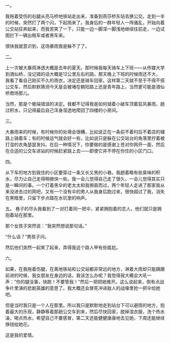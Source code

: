 一。

我拖着受伤的右腿从亮马桥地铁站走出来，准备到燕莎桥东站去换公交。走到一半的时候，突然打了两个闪，下起雨来了。我身后的一群年轻人一阵骚乱，开始向着公交站狂奔起来，而我苦笑了一下，只能一边一脚深一脚浅地继续往前走，一边试图拦下一辆出租车或者黑车来。

很快我就意识到，这场暴雨我是躲不了了。

二。

上一次被大暴雨淋透大概是去年的夏天。那时候我每天骑车上下班——从传媒大学到酒仙桥，没记错的话大概是12公里左右的路。那天晚上下班的时候雨还不大，我看了看自己刚买不久的雨衣，决定还是骑车回家。这样第二天就不至于不得不搭公交车，然后默默猜测今天是会被堵在朝阳路上还是青年路上，当然更可能是酒仙桥商场那儿。

当然，那是个极端错误的决定。我都不记得我是如何骑着小破车顶着狂风暴雨，趟过积水，只记得最后自己浑身湿透地爬回了四楼的小房间。

三。

大暴雨来的时候，有时候你的处境会很糟，比如说正在一条前不着村后不着店的辅路上骑着车；有的时候运气就会好一些，比如说只是躲在公交站台的角落里拧着被打湿的衣角瑟瑟发抖。在后一种情况下，你要做的是感谢上苍对你网开一面，然后在合适的公交车进站的时候赶紧跳上去——即使它并不停在你住的小区门口。

四。

从下车的地方到我住的小区要穿过一条又长又黑的小巷。我趟着略有些臭味的积水，尽力让自己走得稍微快一些。我一会儿觉得自己走了很久，一会儿觉得其实只是一瞬间的事。一个打着黑伞的老太太和我擦肩而过，两个年轻人走进了那家我从来没进去过的网吧，又有一个没有伞的男人从我身后跑过来，很快超过了我，消失在黑暗里，只留下步点踏在水坑里的响声。

五。
巷子的尽头我看到了一对打着同一把伞，紧紧拥抱着的恋人。他们就只是拥抱着站在那里。

那个女孩子突然说：“我突然想说那句话。”

“什么话？”男孩子问。

然后他们突然一起笑了起来，弄得我这个路人甲有些尴尬。

六。

如果，在我拖着伤腿，在离地铁站和公交站都非常远的地方，淋着大雨却只能蹒跚前进的时候，我女朋友在身边的话，我该怎么办呢？我觉得我大概会大吼一声：“你的腿没事，快跑！不要管我！”然后一把把她推开。这么说起来，倒有点战争片里演的悲剧英雄的意思了。我大概还会冒死冲进敌人的战壕里抢一把伞给她吧。

但是当时我只是一个人在那里。所以我只是默默地走到站台下可以避雨的地方，抱着最大的乐观，静静等着那趟公交车到来，然后尽快回家，脱掉湿衣服，洗个热水澡，喝点热水，希望自己不要感冒，第二天还能健健康康地去见她，下周还能继续挣钱给她花。

这是我的爱情。